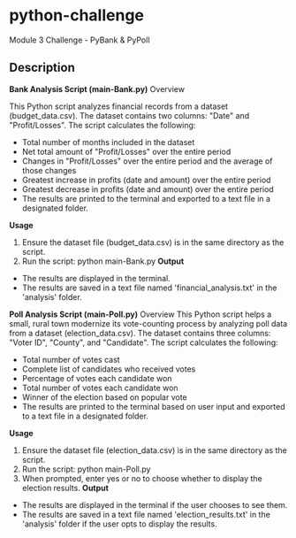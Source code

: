# python-challenge
Module 3 Challenge - PyBank &amp; PyPoll

## Description
**Bank Analysis Script (main-Bank.py)**
Overview

This Python script analyzes financial records from a dataset (budget_data.csv). The dataset contains two columns: "Date" and "Profit/Losses". The script calculates the following:

- Total number of months included in the dataset
- Net total amount of "Profit/Losses" over the entire period
- Changes in "Profit/Losses" over the entire period and the average of those changes
- Greatest increase in profits (date and amount) over the entire period
- Greatest decrease in profits (date and amount) over the entire period
- The results are printed to the terminal and exported to a text file in a designated folder.

**Usage**
1. Ensure the dataset file (budget_data.csv) is in the same directory as the script.
2. Run the script: python main-Bank.py
**Output**
- The results are displayed in the terminal.
- The results are saved in a text file named 'financial_analysis.txt' in the 'analysis' folder.

**Poll Analysis Script (main-Poll.py)**
Overview
This Python script helps a small, rural town modernize its vote-counting process by analyzing poll data from a dataset (election_data.csv). The dataset contains three columns: "Voter ID", "County", and "Candidate". The script calculates the following:

- Total number of votes cast
- Complete list of candidates who received votes
- Percentage of votes each candidate won
- Total number of votes each candidate won
- Winner of the election based on popular vote
- The results are printed to the terminal based on user input and exported to a text file in a designated folder.

**Usage**
1. Ensure the dataset file (election_data.csv) is in the same directory as the script.
2. Run the script: python main-Poll.py
3. When prompted, enter yes or no to choose whether to display the election results.
**Output**
- The results are displayed in the terminal if the user chooses to see them.
- The results are saved in a text file named 'election_results.txt' in the 'analysis' folder if the user opts to display the results.
